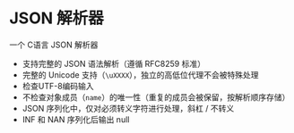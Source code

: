 # JSON 解析器

一个 C语言 JSON 解析器

- 支持完整的 JSON 语法解析（遵循 RFC8259 标准）
- 完整的 Unicode 支持（`\uXXXX`），独立的高低位代理不会被特殊处理
- 检查UTF-8编码输入
- 不检查对象成员（`name`）的唯一性（重复的成员会被保留，按解析顺序存储）
- JSON 序列化中，仅对必须转义字符进行处理，斜杠 / 不转义
- INF 和 NAN 序列化后输出 null
